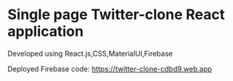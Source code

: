 # Single page Twitter-clone React application

Developed using React.js,CSS,MaterialUI,Firebase


Deployed Firebase code: https://twitter-clone-cdbd9.web.app
